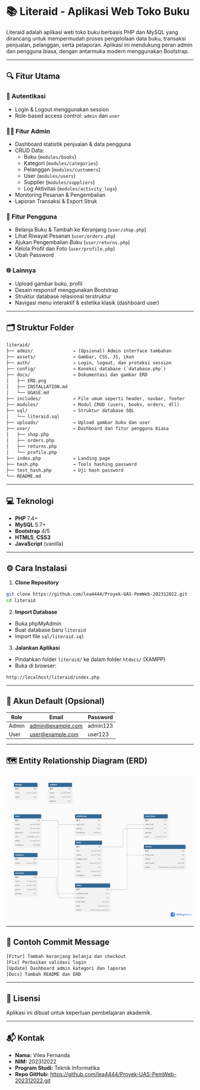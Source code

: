 # 📚 Literaid - Aplikasi Web Toko Buku

Literaid adalah aplikasi web toko buku berbasis PHP dan MySQL yang dirancang untuk mempermudah proses pengelolaan data buku, transaksi penjualan, pelanggan, serta pelaporan. Aplikasi ini mendukung peran admin dan pengguna biasa, dengan antarmuka modern menggunakan Bootstrap.

---

## 🔍 Fitur Utama

### 🔐 Autentikasi
- Login & Logout menggunakan session
- Role-based access control: `admin` dan `user`

### 🧑‍💼 Fitur Admin
- Dashboard statistik penjualan & data pengguna
- CRUD Data:
  - Buku (`modules/books`)
  - Kategori (`modules/categories`)
  - Pelanggan (`modules/customers`)
  - User (`modules/users`)
  - Supplier (`modules/suppliers`)
  - Log Aktivitas (`modules/activity_logs`)
- Monitoring Pesanan & Pengembalian
- Laporan Transaksi & Export Struk

### 👤 Fitur Pengguna
- Belanja Buku & Tambah ke Keranjang (`user/shop.php`)
- Lihat Riwayat Pesanan (`user/orders.php`)
- Ajukan Pengembalian Buku (`user/returns.php`)
- Kelola Profil dan Foto (`user/profile.php`)
- Ubah Password

### 🌐 Lainnya
- Upload gambar buku, profil
- Desain responsif menggunakan Bootstrap
- Struktur database relasional terstruktur
- Navigasi menu interaktif & estetika klasik (dashboard user)

---

## 🗂️ Struktur Folder

```
literaid/
├── admin/               → (Opsional) Admin interface tambahan
├── assets/              → Gambar, CSS, JS, ikon
├── auth/                → Login, logout, dan proteksi session
├── config/              → Koneksi database (`database.php`)
├── docs/                → Dokumentasi dan gambar ERD
│   ├── ERD.png
│   ├── INSTALLATION.md
│   └── UGASE.md
├── includes/            → File umum seperti header, navbar, footer
├── modules/             → Modul CRUD (users, books, orders, dll)
├── sql/                 → Struktur database SQL
│   └── literaid.sql
├── uploads/             → Upload gambar buku dan user
├── user/                → Dashboard dan fitur pengguna biasa
│   ├── shop.php
│   ├── orders.php
│   ├── returns.php
│   └── profile.php
├── index.php            → Landing page
├── hash.php             → Tools hashing password
├── test_hash.php        → Uji hash password
└── README.md
```

---

## 💻 Teknologi

- **PHP** 7.4+
- **MySQL** 5.7+
- **Bootstrap** 4/5
- **HTML5**, **CSS3**
- **JavaScript** (vanilla)

---

## ⚙️ Cara Instalasi

1. **Clone Repository**
```bash
git clone https://github.com/lea4444/Proyek-UAS-PemWeb-202312022.git
cd literaid
```

2. **Import Database**
- Buka phpMyAdmin
- Buat database baru `literaid`
- Import file `sql/literaid.sql`

3. **Jalankan Aplikasi**
- Pindahkan folder `literaid/` ke dalam folder `htdocs/` (XAMPP)
- Buka di browser:
```
http://localhost/literaid/index.php
```

---

## 👥 Akun Default (Opsional)

| Role  | Email              | Password   |
|-------|--------------------|------------|
| Admin | admin@example.com  | admin123   |
| User  | user@example.com   | user123    |

---

## 🗺️ Entity Relationship Diagram (ERD)

![ERD](./docs/ERD.png)

---

## 📌 Contoh Commit Message

```
[Fitur] Tambah keranjang belanja dan checkout
[Fix] Perbaikan validasi login
[Update] Dashboard admin kategori dan laporan
[Docs] Tambah README dan ERD
```

---

## 🧾 Lisensi

Aplikasi ini dibuat untuk keperluan pembelajaran akademik.

---

## 📬 Kontak

- **Nama:** Vilea Fernanda
- **NIM:** 202312022
- **Program Studi:** Teknik Informatika
- **Repo GitHub:** https://github.com/lea4444/Proyek-UAS-PemWeb-202312022.git